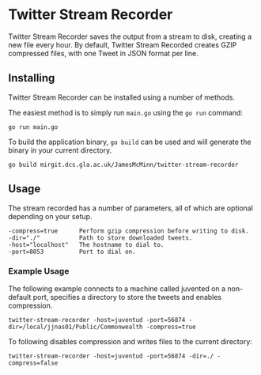 # Twitter Stream Recorder
Twitter Stream Recorder saves the output from a stream to disk, creating a new file every hour.
By default, Twitter Stream Recorded creates GZIP compressed files, with one Tweet in JSON format
per line.

## Installing
Twitter Stream Recorder can be installed using a number of methods.

The easiest method is to simply run `main.go` using the `go run` command: 

    go run main.go

To build the application binary, `go build` can be used and will generate
the binary in your current directory.

    go build mirgit.dcs.gla.ac.uk/JamesMcMinn/twitter-stream-recorder


## Usage
The stream recorded has a number of parameters, all of which are optional depending on your setup.

    -compress=true      Perform gzip compression before writing to disk.
    -dir="./"           Path to store downloaded tweets.
    -host="localhost"   The hostname to dial to.
    -port=8053          Port to dial on.

### Example Usage
The following example connects to a machine called juvented on a non-default port, specifies a directory
to store the tweets and enables compression.

    twitter-stream-recorder -host=juventud -port=56874 -dir=/local/jjnas01/Public/Commonwealth -compress=true

To following disables compression and writes files to the current directory:

    twitter-stream-recorder -host=juventud -port=56874 -dir=./ -compress=false